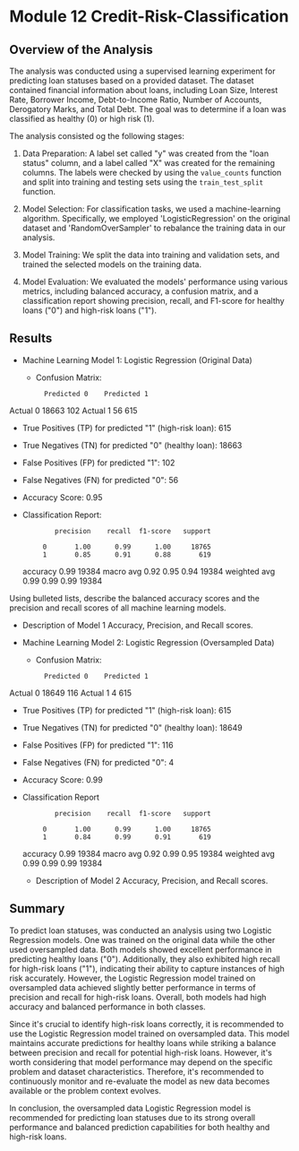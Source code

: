 # Module 12 Credit-Risk-Classification

## Overview of the Analysis

The analysis was conducted using a supervised learning experiment for predicting loan statuses based on a provided dataset. The dataset contained financial information about loans, including Loan Size, Interest Rate, Borrower Income, Debt-to-Income Ratio, Number of Accounts, Derogatory Marks, and Total Debt. The goal was to determine if a loan was classified as healthy (0) or high risk (1).

The analysis consisted og the following stages:

1. Data Preparation: A label set called "y" was created from the "loan status" column, and a label called "X" was created for the remaining columns. The labels were checked by using the `value_counts` function and split into training and testing sets using the `train_test_split` function.

2. Model Selection: For classification tasks, we used a machine-learning algorithm. Specifically, we employed 'LogisticRegression' on the original dataset and 'RandomOverSampler' to rebalance the training data in our analysis.

3. Model Training: We split the data into training and validation sets, and trained the selected models on the training data.

4. Model Evaluation: We evaluated the models' performance using various metrics, including balanced accuracy, a confusion matrix, and a classification report showing precision, recall, and F1-score for healthy loans ("0") and high-risk loans ("1"). 

## Results

* Machine Learning Model 1: Logistic Regression (Original Data)
  * Confusion Matrix:

          Predicted 0    Predicted 1
Actual 0    18663         102
Actual 1    56            615

* True Positives (TP) for predicted "1" (high-risk loan): 615
* True Negatives (TN) for predicted "0" (healthy loan): 18663
* False Positives (FP) for predicted "1": 102
* False Negatives (FN) for predicted "0": 56


* Accuracy Score: 0.95
* Classification Report:

              precision    recall  f1-score   support

           0       1.00      0.99      1.00     18765
           1       0.85      0.91      0.88       619

    accuracy                           0.99     19384
   macro avg       0.92      0.95      0.94     19384
weighted avg       0.99      0.99      0.99     19384

Using bulleted lists, describe the balanced accuracy scores and the precision and recall scores of all machine learning models.

  * Description of Model 1 Accuracy, Precision, and Recall scores.



* Machine Learning Model 2: Logistic Regression (Oversampled Data)
  * Confusion Matrix:

          Predicted 0    Predicted 1
Actual 0    18649         116
Actual 1        4         615

* True Positives (TP) for predicted "1" (high-risk loan): 615
* True Negatives (TN) for predicted "0" (healthy loan): 18649
* False Positives (FP) for predicted "1": 116
* False Negatives (FN) for predicted "0": 4


* Accuracy Score: 0.99

* Classification Report
                                                            
              precision    recall  f1-score   support

           0       1.00      0.99      1.00     18765
           1       0.84      0.99      0.91       619

    accuracy                           0.99     19384
   macro avg       0.92      0.99      0.95     19384
weighted avg       0.99      0.99      0.99     19384

  * Description of Model 2 Accuracy, Precision, and Recall scores.

## Summary

To predict loan statuses, was conducted an analysis using two Logistic Regression models. One was trained on the original data while the other used oversampled data. Both models showed excellent performance in predicting healthy loans ("0"). Additionally, they also exhibited high recall for high-risk loans ("1"), indicating their ability to capture instances of high risk accurately. However, the Logistic Regression model trained on oversampled data achieved slightly better performance in terms of precision and recall for high-risk loans. Overall, both models had high accuracy and balanced performance in both classes. 

Since it's crucial to identify high-risk loans correctly, it is recommended to use the Logistic Regression model trained on oversampled data. This model maintains accurate predictions for healthy loans while striking a balance between precision and recall for potential high-risk loans. However, it's worth considering that model performance may depend on the specific problem and dataset characteristics. Therefore, it's recommended to continuously monitor and re-evaluate the model as new data becomes available or the problem context evolves. 

In conclusion, the oversampled data Logistic Regression model is recommended for predicting loan statuses due to its strong overall performance and balanced prediction capabilities for both healthy and high-risk loans.
